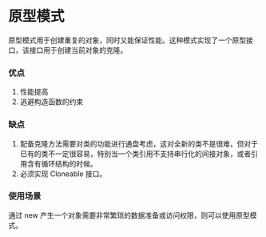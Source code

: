 # 原型模式

原型模式用于创建重复的对象，同时又能保证性能。这种模式实现了一个原型接口，该接口用于创建当前对象的克隆。

### 优点

1. 性能提高
2. 逃避构造函数的约束

### 缺点

1. 配备克隆方法需要对类的功能进行通盘考虑，这对全新的类不是很难，但对于已有的类不一定很容易，特别当一个类引用不支持串行化的间接对象，或者引用含有循环结构的时候。
2. 必须实现 Cloneable 接口。

### 使用场景
通过 new 产生一个对象需要非常繁琐的数据准备或访问权限，则可以使用原型模式。
